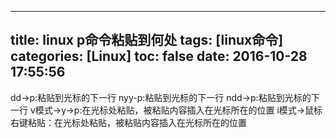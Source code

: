 
---
title: linux p命令粘贴到何处
tags: [linux命令]
categories: [Linux]
toc: false
date: 2016-10-28 17:55:56
---

dd->p:粘贴到光标的下一行
nyy-p:粘贴到光标的下一行
ndd->p:粘贴到光标的下一行
v模式->y->p:在光标处粘贴，被粘贴内容插入在光标所在的位置
i模式->鼠标右键粘贴：在光标处粘贴，被粘贴内容插入在光标所在的位置




